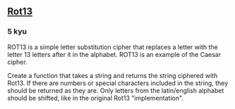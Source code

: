 <h2><a href=https://www.codewars.com/kata/530e15517bc88ac656000716/train/csharp target="_blank">Rot13</a></h2><h3>5 kyu</h3><p>ROT13 is a simple letter substitution cipher that replaces a letter with the letter 13 letters after it in the alphabet. ROT13 is an example of the Caesar cipher.</p><p>Create a function that takes a string and returns the string ciphered with Rot13. If there are numbers or special characters included in the string, they should be returned as they are. Only letters from the latin/english alphabet should be shifted, like in the original Rot13 "implementation".</p>